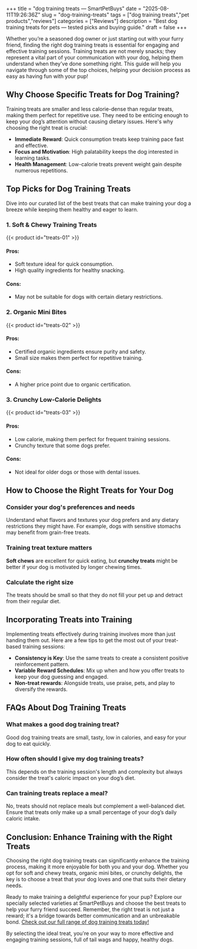 +++
title = "dog training treats — SmartPetBuys"
date = "2025-08-11T19:26:36Z"
slug = "dog-training-treats"
tags = ["dog training treats","pet products","reviews"]
categories = ["Reviews"]
description = "Best dog training treats for pets — tested picks and buying guide."
draft = false
+++

Whether you’re a seasoned dog owner or just starting out with your furry friend, finding the right dog training treats is essential for engaging and effective training sessions. Training treats are not merely snacks; they represent a vital part of your communication with your dog, helping them understand when they’ve done something right. This guide will help you navigate through some of the top choices, helping your decision process as easy as having fun with your pup!

## Why Choose Specific Treats for Dog Training?

Training treats are smaller and less calorie-dense than regular treats, making them perfect for repetitive use. They need to be enticing enough to keep your dog’s attention without causing dietary issues. Here's why choosing the right treat is crucial:

- **Immediate Reward**: Quick consumption treats keep training pace fast and effective.
- **Focus and Motivation**: High palatability keeps the dog interested in learning tasks.
- **Health Management**: Low-calorie treats prevent weight gain despite numerous repetitions.

## Top Picks for Dog Training Treats

Dive into our curated list of the best treats that can make training your dog a breeze while keeping them healthy and eager to learn.

### 1. Soft & Chewy Training Treats

{{< product id="treats-01" >}}

#### **Pros:**
- Soft texture ideal for quick consumption.
- High quality ingredients for healthy snacking.

#### **Cons:**
- May not be suitable for dogs with certain dietary restrictions.

### 2. Organic Mini Bites

{{< product id="treats-02" >}}

#### **Pros:**
- Certified organic ingredients ensure purity and safety.
- Small size makes them perfect for repetitive training.

#### **Cons:**
- A higher price point due to organic certification.

### 3. Crunchy Low-Calorie Delights

{{< product id="treats-03" >}}

#### **Pros:**
- Low calorie, making them perfect for frequent training sessions.
- Crunchy texture that some dogs prefer.

#### **Cons:**
- Not ideal for older dogs or those with dental issues.

## How to Choose the Right Treats for Your Dog

### Consider your dog's preferences and needs

Understand what flavors and textures your dog prefers and any dietary restrictions they might have. For example, dogs with sensitive stomachs may benefit from grain-free treats.

### Training treat texture matters

**Soft chews** are excellent for quick eating, but **crunchy treats** might be better if your dog is motivated by longer chewing times.

### Calculate the right size

The treats should be small so that they do not fill your pet up and detract from their regular diet.

## Incorporating Treats into Training

Implementing treats effectively during training involves more than just handing them out. Here are a few tips to get the most out of your treat-based training sessions:

- **Consistency is Key**: Use the same treats to create a consistent positive reinforcement pattern.
- **Variable Reward Schedules**: Mix up when and how you offer treats to keep your dog guessing and engaged.
- **Non-treat rewards**: Alongside treats, use praise, pets, and play to diversify the rewards.

## FAQs About Dog Training Treats

### What makes a good dog training treat?

Good dog training treats are small, tasty, low in calories, and easy for your dog to eat quickly.

### How often should I give my dog training treats?

This depends on the training session's length and complexity but always consider the treat's caloric impact on your dog’s diet.

### Can training treats replace a meal?

No, treats should not replace meals but complement a well-balanced diet. Ensure that treats only make up a small percentage of your dog’s daily caloric intake.

## Conclusion: Enhance Training with the Right Treats

Choosing the right dog training treats can significantly enhance the training process, making it more enjoyable for both you and your dog. Whether you opt for soft and chewy treats, organic mini bites, or crunchy delights, the key is to choose a treat that your dog loves and one that suits their dietary needs.

Ready to make training a delightful experience for your pup? Explore our specially selected varieties at SmartPetBuys and choose the best treats to help your furry friend succeed. Remember, the right treat is not just a reward; it's a bridge towards better communication and an unbreakable bond. [Check out our full range of dog training treats today!](#link-to-store)

By selecting the ideal treat, you're on your way to more effective and engaging training sessions, full of tail wags and happy, healthy dogs.